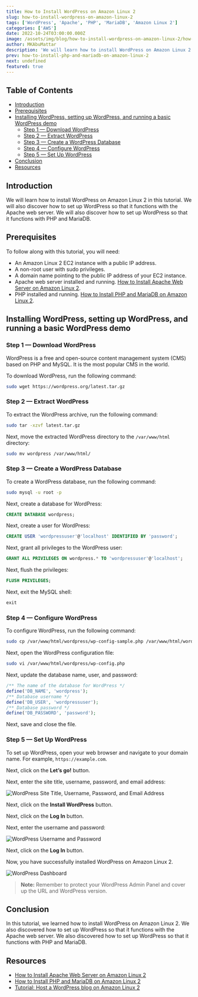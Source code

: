 ```yaml
---
title: How to Install WordPress on Amazon Linux 2
slug: how-to-install-wordpress-on-amazon-linux-2
tags: ['WordPress', 'Apache', 'PHP', 'MariaDB', 'Amazon Linux 2']
categories: ['AWS']
date: 2022-10-24T03:00:00.000Z
image: /assets/img/blog/how-to-install-wordpress-on-amazon-linux-2/how-to-install-wordpress-on-amazon-linux-2.png
author: MKAbuMattar
description: 'We will learn how to install WordPress on Amazon Linux 2 in this tutorial. We will also discover how to set up WordPress so that it functions with the Apache web server. We will also discover how to set up WordPress so that it functions with PHP and MariaDB.'
prev: how-to-install-php-and-mariadb-on-amazon-linux-2
next: undefined
featured: true
---
```


## Table of Contents

- [Introduction](#introduction)
- [Prerequisites](#prerequisites)
- [Installing WordPress, setting up WordPress, and running a basic WordPress demo](#installing-wordpress-setting-up-wordpress-and-running-a-basic-wordpress-demo)
  - [Step 1 — Download WordPress](#step-1--download-wordpress)
  - [Step 2 — Extract WordPress](#step-2--extract-wordpress)
  - [Step 3 — Create a WordPress Database](#step-3--create-a-wordpress-database)
  - [Step 4 — Configure WordPress](#step-4--configure-wordpress)
  - [Step 5 — Set Up WordPress](#step-5--set-up-wordpress)
- [Conclusion](#conclusion)
- [Resources](#resources)

## Introduction

We will learn how to install WordPress on Amazon Linux 2 in this tutorial. We will also discover how to set up WordPress so that it functions with the Apache web server. We will also discover how to set up WordPress so that it functions with PHP and MariaDB.

## Prerequisites

To follow along with this tutorial, you will need:

- An Amazon Linux 2 EC2 instance with a public IP address.
- A non-root user with sudo privileges.
- A domain name pointing to the public IP address of your EC2 instance.
- Apache web server installed and running. [How to Install Apache Web Server on Amazon Linux 2](/blog/post/how-to-install-apache-web-server-on-amazon-linux-2).
- PHP installed and running. [How to Install PHP and MariaDB on Amazon Linux 2](/blog/post/how-to-install-php-and-mariadb-on-amazon-linux-2).

## Installing WordPress, setting up WordPress, and running a basic WordPress demo

### Step 1 — Download WordPress

WordPress is a free and open-source content management system (CMS) based on PHP and MySQL. It is the most popular CMS in the world.

To download WordPress, run the following command:

```bash
sudo wget https://wordpress.org/latest.tar.gz
```

### Step 2 — Extract WordPress

To extract the WordPress archive, run the following command:

```bash
sudo tar -xzvf latest.tar.gz
```

Next, move the extracted WordPress directory to the `/var/www/html` directory:

```bash
sudo mv wordpress /var/www/html/
```

### Step 3 — Create a WordPress Database

To create a WordPress database, run the following command:

```bash
sudo mysql -u root -p
```

Next, create a database for WordPress:

```sql
CREATE DATABASE wordpress;
```

Next, create a user for WordPress:

```sql
CREATE USER 'wordpressuser'@'localhost' IDENTIFIED BY 'password';
```

Next, grant all privileges to the WordPress user:

```sql
GRANT ALL PRIVILEGES ON wordpress.* TO 'wordpressuser'@'localhost';
```

Next, flush the privileges:

```sql
FLUSH PRIVILEGES;
```

Next, exit the MySQL shell:

```sql
exit
```

### Step 4 — Configure WordPress

To configure WordPress, run the following command:

```bash
sudo cp /var/www/html/wordpress/wp-config-sample.php /var/www/html/wordpress/wp-config.php
```

Next, open the WordPress configuration file:

```bash
sudo vi /var/www/html/wordpress/wp-config.php
```

Next, update the database name, user, and password:

```php
/** The name of the database for WordPress */
define('DB_NAME', 'wordpress');
/** Database username */
define('DB_USER', 'wordpressuser');
/** Database password */
define('DB_PASSWORD', 'password');
```

Next, save and close the file.

### Step 5 — Set Up WordPress

To set up WordPress, open your web browser and navigate to your domain name. For example, `https://example.com`.

Next, click on the **Let’s go!** button.

Next, enter the site title, username, password, and email address:

![WordPress Site Title, Username, Password, and Email Address](/assets/img/blog/how-to-install-wordpress-on-amazon-linux-2/wordpress-site-title-username-password-and-email-address.png)

Next, click on the **Install WordPress** button.

Next, click on the **Log In** button.

Next, enter the username and password:

![WordPress Username and Password](/assets/img/blog/how-to-install-wordpress-on-amazon-linux-2/wordpress-username-and-password.png)

Next, click on the **Log In** button.

Now, you have successfully installed WordPress on Amazon Linux 2.

![WordPress Dashboard](/assets/img/blog/how-to-install-wordpress-on-amazon-linux-2/wordpress-dashboard.png)

> **Note:** Remember to protect your WordPress Admin Panel and cover up the URL and WordPress version.

## Conclusion

In this tutorial, we learned how to install WordPress on Amazon Linux 2. We also discovered how to set up WordPress so that it functions with the Apache web server. We also discovered how to set up WordPress so that it functions with PHP and MariaDB.

## Resources

- [How to Install Apache Web Server on Amazon Linux 2](/blog/post/how-to-install-apache-web-server-on-amazon-linux-2)
- [How to Install PHP and MariaDB on Amazon Linux 2](/blog/post/how-to-install-php-and-mariadb-on-amazon-linux-2)
- [Tutorial: Host a WordPress blog on Amazon Linux 2](https://docs.aws.amazon.com/AWSEC2/latest/UserGuide/hosting-wordpress.html)
